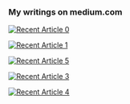 ### My writings on medium.com

<a target="_blank" href="https://github-readme-medium-recent-article.vercel.app/medium/@maximinjoshua/0"><img src="https://github-readme-medium-recent-article.vercel.app/medium/@maximinusjoshus/0" alt="Recent Article 0"> 

<a target="_blank" href="https://github-readme-medium-recent-article.vercel.app/medium/@maximinusjoshus/1"><img src="https://github-readme-medium-recent-article.vercel.app/medium/@maximinusjoshus/1" alt="Recent Article 1"> 
  
<a target="_blank" href="https://github-readme-medium-recent-article.vercel.app/medium/@maximinusjoshus/5"><img src="https://github-readme-medium-recent-article.vercel.app/medium/@maximinusjoshus/5" alt="Recent Article 5">
  
<a target="_blank" href="https://github-readme-medium-recent-article.vercel.app/medium/@maximinusjoshus/3"><img src="https://github-readme-medium-recent-article.vercel.app/medium/@maximinusjoshus/3" alt="Recent Article 3">
  
<a target="_blank" href="https://github-readme-medium-recent-article.vercel.app/medium/@maximinusjoshus/4"><img src="https://github-readme-medium-recent-article.vercel.app/medium/@maximinusjoshus/4" alt="Recent Article 4"> 


<!--
**maximinjoshua/maximinjoshua** is a ✨ _special_ ✨ repository because its `README.md` (this file) appears on your GitHub profile.

Here are some ideas to get you started:

- 🔭 I’m currently working on ...
- 🌱 I’m currently learning ...
- 👯 I’m looking to collaborate on ...
- 🤔 I’m looking for help with ...
- 💬 Ask me about ...
- 📫 How to reach me: ...
- 😄 Pronouns: ...
- ⚡ Fun fact: ...
-->
